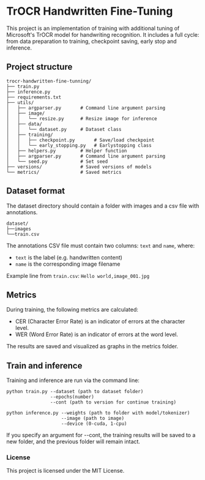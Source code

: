 # TrOCR Handwritten Fine-Tuning
This project is an implementation of training with additional tuning
of Microsoft's TrOCR model for handwriting recognition.
It includes a full cycle: from data preparation to training,
checkpoint saving, early stop and inference.

## Project structure
```
trocr-handwritten-fine-tunning/
├── train.py               
├── inference.py           
├── requirements.txt       
├── utils/
│   ├── argparser.py       # Command line argument parsing
│   ├── image/
│   │   └── resize.py      # Resize image for inference
│   ├── data/
│   │   └── dataset.py     # Dataset class
│   ├── training/
│   │   ├── checkpoint.py       # Save/load checkpoint
│   │   └── early_stopping.py   # Earlystopping class
│   ├── helpers.py         # Helper function
│   ├── argparser.py       # Command line argument parsing
│   └── seed.py            # Set seed
├── versions/              # Saved versions of models
└── metrics/               # Saved metrics
```
## Dataset format
The dataset directory should contain
a folder with images and a csv file with annotations.
```
dataset/
├──images
└──train.csv
```
The annotations CSV file must contain two columns: `text` and `name`, where:

- `text` is the label (e.g. handwritten content)
- `name` is the corresponding image filename

Example line from `train.csv`: `Hello world,image_001.jpg`

## Metrics
During training, the following metrics are calculated:
* CER (Character Error Rate) is an indicator of errors at the character level.
* WER (Word Error Rate) is an indicator of errors at the word level.

The results are saved and visualized as graphs in the metrics folder.

## Train and inference
Training and inference are run via the command line:
```
python train.py --dataset (path to dataset folder)
                --epochs(number) 
                --cont (path to version for continue training)
                
python inference.py --weights (path to folder with model/tokenizer) 
                    --image (path to image)
                    --device (0-cuda, 1-cpu)
```
If you specify an argument for --cont, the training results will be saved to a new folder,
and the previous folder will remain intact.

### License
This project is licensed under the MIT License.
